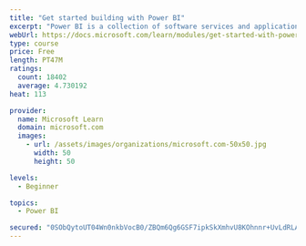 ```yaml
---
title: "Get started building with Power BI"
excerpt: "Power BI is a collection of software services and applications that let you connect to all sorts of data sources and create compelling visuals and reports. You can benefit from receiving those reports, or you can share them with others inside or outside your organization. Learn the basics of Power BI, how its services and applications work together, and how they can be used to create or experience compelling visuals and analytics based on your data."
webUrl: https://docs.microsoft.com/learn/modules/get-started-with-power-bi/
type: course
price: Free
length: PT47M
ratings:
  count: 18402
  average: 4.730192
heat: 113

provider:
  name: Microsoft Learn
  domain: microsoft.com
  images:
    - url: /assets/images/organizations/microsoft.com-50x50.jpg
      width: 50
      height: 50

levels:
  - Beginner

topics:
  - Power BI

secured: "0SObQytoUT04Wn0nkbVocB0/ZBQm6Qg6GSF7ipkSkXmhvU8KOhnnr+UvLdRLAVfxqu/vbIm0f6XiVxPmvfX1XL1T8dQ8Mq/FGJ2QKECVOoYy+Hi5oLdtQ0fLOUQ5ySM83ZUzYsAb2mE9OHXfne4/r91lz8y4agGuoZ/MEM/EjpmL997fNgxhxDAes8SrMCiXHhk5L0omX869bkmvj5X8/5b763xNEjx1D/bJqNKsSIWQlYm5koE89tMXl6JZu3/Qgfw5fPfCwEg2GCxB7JTcFXgiFMXM59HabAfKToZ/IZWX5SsW2k6xl8z1whZWJsKp7gLeKCpoGpZnH2Pd9m2a8DFr4EXuOsNwlW0gFLLrsYwlIkWeoR2tWgbcDR+Iq9/J7eJRA4vHcqdLJ6D9jMUOU8AElD2q7Uvqj+hDRYhJJbdEjibjYSurtmSkQzcMlm/o;A9eTB/fz0YRjJTQXNCbB9g=="
---
```


